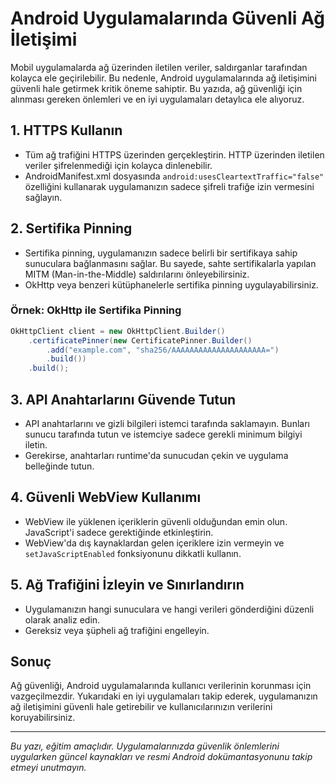 # Android Uygulamalarında Güvenli Ağ İletişimi

Mobil uygulamalarda ağ üzerinden iletilen veriler, saldırganlar tarafından kolayca ele geçirilebilir. Bu nedenle, Android uygulamalarında ağ iletişimini güvenli hale getirmek kritik öneme sahiptir. Bu yazıda, ağ güvenliği için alınması gereken önlemleri ve en iyi uygulamaları detaylıca ele alıyoruz.

## 1. HTTPS Kullanın

- Tüm ağ trafiğini HTTPS üzerinden gerçekleştirin. HTTP üzerinden iletilen veriler şifrelenmediği için kolayca dinlenebilir.
- AndroidManifest.xml dosyasında `android:usesCleartextTraffic="false"` özelliğini kullanarak uygulamanızın sadece şifreli trafiğe izin vermesini sağlayın.

## 2. Sertifika Pinning

- Sertifika pinning, uygulamanızın sadece belirli bir sertifikaya sahip sunuculara bağlanmasını sağlar. Bu sayede, sahte sertifikalarla yapılan MITM (Man-in-the-Middle) saldırılarını önleyebilirsiniz.
- OkHttp veya benzeri kütüphanelerle sertifika pinning uygulayabilirsiniz.

### Örnek: OkHttp ile Sertifika Pinning

```java
OkHttpClient client = new OkHttpClient.Builder()
    .certificatePinner(new CertificatePinner.Builder()
        .add("example.com", "sha256/AAAAAAAAAAAAAAAAAAAAA=")
        .build())
    .build();
```

## 3. API Anahtarlarını Güvende Tutun

- API anahtarlarını ve gizli bilgileri istemci tarafında saklamayın. Bunları sunucu tarafında tutun ve istemciye sadece gerekli minimum bilgiyi iletin.
- Gerekirse, anahtarları runtime'da sunucudan çekin ve uygulama belleğinde tutun.

## 4. Güvenli WebView Kullanımı

- WebView ile yüklenen içeriklerin güvenli olduğundan emin olun. JavaScript'i sadece gerektiğinde etkinleştirin.
- WebView'da dış kaynaklardan gelen içeriklere izin vermeyin ve `setJavaScriptEnabled` fonksiyonunu dikkatli kullanın.

## 5. Ağ Trafiğini İzleyin ve Sınırlandırın

- Uygulamanızın hangi sunuculara ve hangi verileri gönderdiğini düzenli olarak analiz edin.
- Gereksiz veya şüpheli ağ trafiğini engelleyin.

## Sonuç

Ağ güvenliği, Android uygulamalarında kullanıcı verilerinin korunması için vazgeçilmezdir. Yukarıdaki en iyi uygulamaları takip ederek, uygulamanızın ağ iletişimini güvenli hale getirebilir ve kullanıcılarınızın verilerini koruyabilirsiniz.

---

*Bu yazı, eğitim amaçlıdır. Uygulamalarınızda güvenlik önlemlerini uygularken güncel kaynakları ve resmi Android dokümantasyonunu takip etmeyi unutmayın.* 